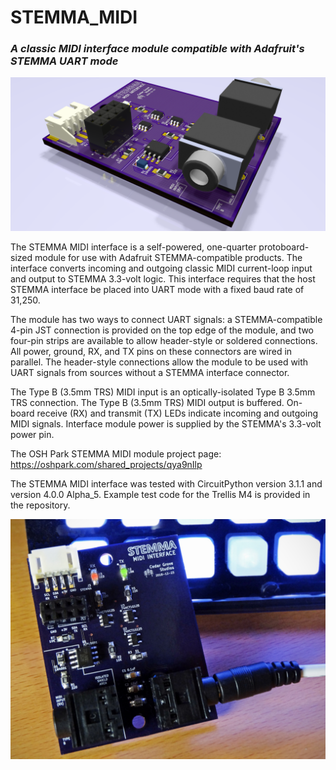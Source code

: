 # STEMMA_MIDI
### _A classic MIDI interface module compatible with Adafruit's STEMMA UART mode_

![Image of Module](https://github.com/CedarGroveStudios/STEMMA_MIDI/blob/master/2018-12-23%20STEMMA%20DIN-MIDI%20glamour%204w.png
)

The STEMMA MIDI interface is a self-powered, one-quarter protoboard-sized module for use with Adafruit STEMMA-compatible products. The interface converts incoming and outgoing classic MIDI current-loop input and output to STEMMA 3.3-volt logic. This interface requires that the host STEMMA interface be placed into UART mode with a fixed baud rate of 31,250. 

The module has two ways to connect UART signals: a STEMMA-compatible 4-pin JST connection is provided on the top edge of the module, and two four-pin strips are available to allow header-style or soldered connections. All power, ground, RX, and TX pins on these connectors are wired in parallel. The header-style connections allow the module to be used with UART signals from sources without a STEMMA interface connector.

The Type B (3.5mm TRS) MIDI input is an optically-isolated Type B 3.5mm TRS connection. The Type B (3.5mm TRS) MIDI output is buffered. On-board receive (RX) and transmit (TX) LEDs indicate incoming and outgoing MIDI signals. Interface module power is supplied by the STEMMA's 3.3-volt power pin.

The OSH Park STEMMA MIDI module project page: https://oshpark.com/shared_projects/qya9nIlp

The STEMMA MIDI interface was tested with CircuitPython version 3.1.1 and version 4.0.0 Alpha_5. Example test code for the Trellis M4 is provided in the repository.

![Image of Module](https://github.com/CedarGroveStudios/STEMMA_MIDI/blob/master/STEMMA%20MIDI%20v00%204w.jpg)

